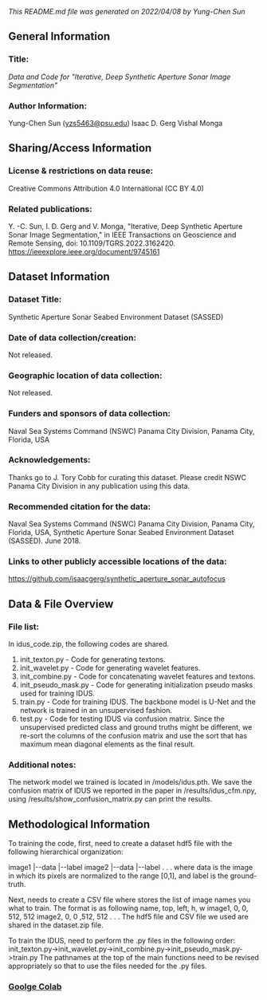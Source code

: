 *This README.md file was generated on 2022/04/08 by Yung-Chen Sun*

General Information
------------------
### Title:
*Data and Code for "Iterative, Deep Synthetic Aperture Sonar Image Segmentation"*

### Author Information:
Yung-Chen Sun (yzs5463@psu.edu)
Isaac D. Gerg
Vishal Monga

Sharing/Access Information
--------------------------

### License & restrictions on data reuse:
Creative Commons Attribution 4.0 International (CC BY 4.0)

### Related publications:
Y. -C. Sun, I. D. Gerg and V. Monga, "Iterative, Deep Synthetic Aperture Sonar Image Segmentation," in IEEE Transactions on Geoscience and Remote Sensing, doi: 10.1109/TGRS.2022.3162420.
https://ieeexplore.ieee.org/document/9745161


Dataset Information
------------------
### Dataset Title:
Synthetic Aperture Sonar Seabed Environment Dataset (SASSED)

### Date of data collection/creation:
Not released.

### Geographic location of data collection:
Not released.

### Funders and sponsors of data collection:
Naval Sea Systems Command (NSWC) Panama City Division, Panama City, Florida, USA

### Acknowledgements:
Thanks go to J. Tory Cobb for curating this dataset. Please credit NSWC Panama City Division in any publication using this data.

### Recommended citation for the data:
Naval Sea Systems Command (NSWC) Panama City Division, Panama City, Florida, USA, Synthetic Aperture Sonar Seabed Environment Dataset (SASSED). June 2018.

### Links to other publicly accessible locations of the data:
https://github.com/isaacgerg/synthetic_aperture_sonar_autofocus


Data & File Overview
--------------------

### File list:

In idus_code.zip, the following codes are shared. 
1) init_texton.py - Code for generating textons.
2) init_wavelet.py - Code for generating wavelet features.
3) init_combine.py - Code for concatenating wavelet features and textons.
4) init_pseudo_mask.py - Code for generating initialization pseudo masks used for training IDUS.
5) train.py - Code for training IDUS. The backbone model is U-Net and the network is trained in an unsupervised fashion.
6) test.py - Code for testing IDUS via confusion matrix. Since the unsupervised predicted class and ground truths might be different, we re-sort the columns of the confusion matrix and use the sort that has maximum mean diagonal elements as the final result.

### Additional notes:

The network model we trained is located in /models/idus.pth.
We save the confusion matrix of IDUS we reported in the paper in /results/idus_cfm.npy, using /results/show_confusion_matrix.py can print the results.

Methodological Information
--------------------------

To training the code, first, need to create a dataset hdf5 file with the following hierarchical organization:

image1
    |--data
    |--label
image2
    |--data
    |--label
    .
    .
    .
where data is the image in which its pixels are normalized to the range [0,1], and label is the ground-truth.

Next, needs to create a CSV file where stores the list of image names you what to train. The format is as following
name,  top,  left,  h,  w
image1, 0, 0, 512, 512
image2, 0, 0 ,512, 512
	.
	.
	.
The hdf5 file and CSV file we used are shared in the dataset.zip file.

To train the IDUS, need to perform the .py files in the following order:
init_texton.py->init_wavelet.py->init_combine.py->init_pseudo_mask.py->train.py
The pathnames at the top of the main functions need to be revised appropriately so that to use the files needed for the .py files.

### [Goolge Colab](https://colab.research.google.com/drive/16ArR45KoEWZjCPzAzyMR0z7ZmZ7ISg7C?usp=sharing)
